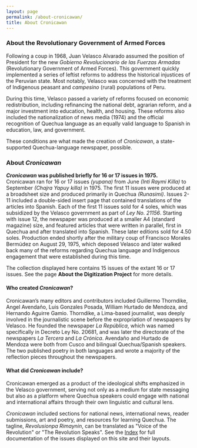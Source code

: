 ```yaml
---
layout: page
permalink: /about-cronicawan/
title: About Cronicawan
---
```


### About the Revolutionary Government of Armed Forces

Following a coup in 1968, Juan Velasco Alvarado assumed the position of President for the new _Gobierno Revolucionario de las Fuerzas Armadas_ (Revolutionary Government of Armed Forces). This government quickly implemented a series of leftist reforms to address the historical injustices of the Peruvian state. Most notably, Velasco was concerned with the treatment of Indigenous peasant and _campesino_ (rural) populations of Peru.

During this time, Velasco passed a variety of reforms focused on economic redistribution, including refinancing the national debt, agrarian reform, and a major investment into education, health, and housing. These reforms also included the nationalization of news media (1974) and the official recognition of Quechua language as an equally valid language to Spanish in education, law, and government.

These conditions are what made the creation of _Cronicawan_, a state-supported Quechua-language newspaper, possible.

### About _Cronicawan_

**_Cronicawan_ was published briefly for 16 or 17 issues in 1975.**  
Cronicawan ran for 16 or 17 issues _(yupana)_ from June _(Inti Raymi Killa)_ to September _(Chajra Yapuy killa)_ in 1975. The first 11 issues were produced at a broadsheet size and produced primarily in Quechua _(Runasimi)_. Issues 2-11 included a double-sided insert page that contained translations of the articles into Spanish. Each of the first 11 issues sold for 4 soles, which was subsidized by the Velasco government as part of _Ley No. 21156_. Starting with issue 12, the newspaper was produced at a smaller A4 (standard magazine) size, and featured articles that were written in parallel, first in Quechua and after translated into Spanish. These later editions sold for 4.50 soles. Production ended shortly after the military coup of Francisco Morales Bermúdez on August 29, 1975, which deposed Velasco and later walked back many of the reforms regarding Quechua language and Indigenous engagement that were established during this time.

The collection displayed here contains 15 issues of the extant 16 or 17 issues. See the page **About the Digitization Project** for more details.

#### Who created _Cronicawan_?

Cronicawan’s many editors and contributors included Guillermo Thorndike, Angel Avendaño, Luis Gonzales Posada, William Hurtado de Mendoza, and Hernando Aguirre Gamio. Thorndike, a Lima-based journalist, was deeply involved in the journalistic scene before the expropriation of newspapers by Velasco. He founded the newspaper _La República_, which was named specifically in Decreto Ley No. 20681, and was later the directorate of the newspapers _La Tercera_ and _La Crónica_. Avendaño and Hurtado de Mendoza were both from Cusco and bilingual Quechua/Spanish speakers. The two published poetry in both languages and wrote a majority of the reflection pieces throughout the newspapers.


#### What did _Cronicawan_ include?

Cronicawan emerged as a product of the ideological shifts emphasized in the Velasco government, serving not only as a medium for state messaging but also as a platform where Quechua speakers could engage with national and international affairs through their own linguistic and cultural lens.

_Cronicawan_ included sections for national news, international news, reader submissions, art and poetry, and resources for learning Quechua. The tagline, _Revolusionpa Rimaynin_, can be translated as "Voice of the Revolution" or "The Revolution Speaks". See the <a href="/cronicawan-wax/index/">Index</a> for full documentation of the issues displayed on this site and their layouts.
